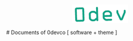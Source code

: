 <p align="center" ><img src="https://github.com/0devco/docs/blob/master/.devco-images/logo-transparent.png"></p>
# Documents of 0devco [ software + theme ]
